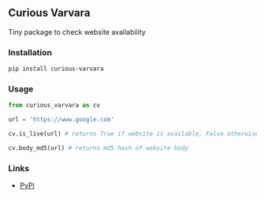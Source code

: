 ## Curious Varvara

Tiny package to check website availability

### Installation

```bash
pip install curious-varvara
```

### Usage

```python
from curious_varvara as cv

url = 'https://www.google.com'

cv.is_live(url) # returns True if website is available, False otherwise

cv.body_md5(url) # returns md5 hash of website body
```

### Links

- [PyPi](https://pypi.org/project/curious-varvara/)

